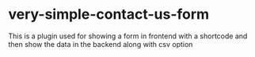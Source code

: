 # very-simple-contact-us-form
This is a plugin used for showing a form in frontend with a shortcode and then show the data in the backend along with csv option
